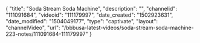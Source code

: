 {
    "title": "Soda Stream Soda Machine",
    "description": "",
    "channelid": "111091684",
    "videoid": "111179997",
    "date_created": "1502923631",
    "date_modified": "1504049177",
    "type": "captivate",
    "layout": "channelVideo",
    "url": "\/bbbusa-latest-videos\/soda-stream-soda-machine-223-notes\/111091684-111179997"
}